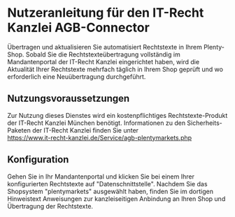 # Nutzeranleitung für den IT-Recht Kanzlei AGB-Connector
 
Übertragen und aktualisieren Sie automatisiert Rechtstexte in Ihrem Plenty-Shop.
Sobald Sie die Rechtstexteübertragung vollständig im Mandantenportal der IT-Recht Kanzlei eingerichtet haben, wird die Aktualität Ihrer Rechtstexte mehrfach täglich in Ihrem Shop geprüft und wo erforderlich eine Neuübertragung durchgeführt.
 
## Nutzungsvoraussetzungen
 
Zur Nutzung dieses Dienstes wird ein kostenpflichtiges Rechtstexte-Produkt der IT-Recht Kanzlei München benötigt.
Informationen zu den Sicherheits-Paketen der IT-Recht Kanzlei finden Sie unter <br />
https://www.it-recht-kanzlei.de/Service/agb-plentymarkets.php
 
## Konfiguration
 
Gehen Sie in Ihr Mandantenportal und klicken Sie bei einem Ihrer konfigurierten Rechtstexte auf "Datenschnittstelle". Nachdem Sie das Shopsystem "plentymarkets" ausgewählt haben, finden Sie im dortigen Hinweistext Anweisungen zur kanzleiseitigen Anbindung an Ihren Shop und Übertragung der Rechtstexte.
